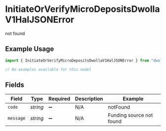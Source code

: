 # InitiateOrVerifyMicroDepositsDwollaV1HalJSONError

not found

## Example Usage

```typescript
import { InitiateOrVerifyMicroDepositsDwollaV1HalJSONError } from "dwolla-typescript/models/errors";

// No examples available for this model
```

## Fields

| Field                    | Type                     | Required                 | Description              | Example                  |
| ------------------------ | ------------------------ | ------------------------ | ------------------------ | ------------------------ |
| `code`                   | *string*                 | :heavy_minus_sign:       | N/A                      | notFound                 |
| `message`                | *string*                 | :heavy_minus_sign:       | N/A                      | Funding source not found |